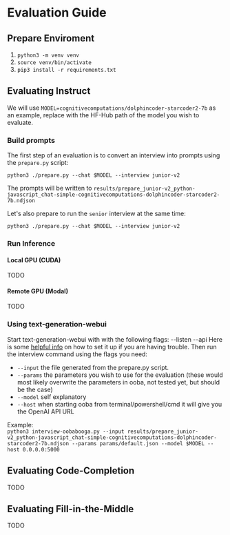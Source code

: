 # Evaluation Guide

## Prepare Enviroment

1. `python3 -m venv venv`
2. `source venv/bin/activate`
3. `pip3 install -r requirements.txt`

## Evaluating Instruct

We will use `MODEL=cognitivecomputations/dolphincoder-starcoder2-7b` as an example, replace with the HF-Hub path of the model you wish to evaluate.

### Build prompts

The first step of an evaluation is to convert an interview into prompts using the `prepare.py` script:

`python3 ./prepare.py --chat $MODEL --interview junior-v2`

The prompts will be written to `results/prepare_junior-v2_python-javascript_chat-simple-cognitivecomputations-dolphincoder-starcoder2-7b.ndjson`

Let's also prepare to run the `senior` interview at the same time:

`python3 ./prepare.py --chat $MODEL --interview junior-v2`

### Run Inference

#### Local GPU (CUDA)

TODO

#### Remote GPU (Modal)

TODO

### Using text-generation-webui

Start text-generation-webui with with the following flags: --listen --api
Here is some [helpful info](https://github.com/oobabooga/text-generation-webui/wiki/12-%E2%80%90-OpenAI-API) on how to set it up if you are having trouble.
Then run the interview command using the flags you need:
- `--input` the file generated from the prepare.py script.
- `--params` the parameters you wish to use for the evaluation (these would most likely overwrite the parameters in ooba, not tested yet, but should be the case)
- `--model` self explanatory
- `--host` when starting ooba from terminal/powershell/cmd it will give you the OpenAI API URL

Example:  
`python3 interview-oobabooga.py --input results/prepare_junior-v2_python-javascript_chat-simple-cognitivecomputations-dolphincoder-starcoder2-7b.ndjson --params params/default.json --model $MODEL --host 0.0.0.0:5000`


## Evaluating Code-Completion

TODO

## Evaluating Fill-in-the-Middle

TODO
